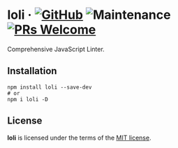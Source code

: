# loli &middot; [![GitHub](https://img.shields.io/github/license/mashape/apistatus.svg?style=flat-square)](LICENSE) ![Maintenance](https://img.shields.io/maintenance/yes/2021?color=brightgreen&style=flat-square) [![PRs Welcome](https://img.shields.io/badge/PRs-welcome-magenta.svg)]()

Comprehensive JavaScript Linter.


## Installation

```shell
npm install loli --save-dev
# or
npm i loli -D
```


## License

**loli** is licensed under the terms of the [MIT license](./LICENSE).
